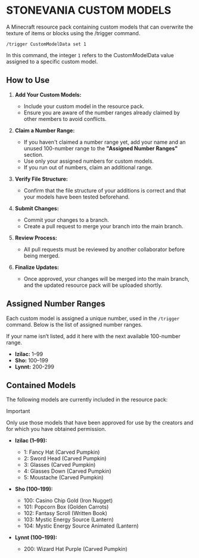 
# STONEVANIA CUSTOM MODELS

A Minecraft resource pack containing custom models that can overwrite the texture of items or blocks using the /trigger command.
```mcfunction
/trigger CustomModelData set 1 
```
In this command, the integer ```1``` refers to the CustomModelData value assigned to a specific custom model.



## How to Use

1. **Add Your Custom Models:**
   - Include your custom model in the resource pack.
   - Ensure you are aware of the number ranges already claimed by other members to avoid conflicts.

2. **Claim a Number Range:**
   - If you haven't claimed a number range yet, add your name and an unused 100-number range to the **"Assigned Number Ranges"** section.
   - Use only your assigned numbers for custom models.
   - If you run out of numbers, claim an additional range.

3. **Verify File Structure:**
   - Confirm that the file structure of your additions is correct and that your models have been tested beforehand.

4. **Submit Changes:**
   - Commit your changes to a branch.
   - Create a pull request to merge your branch into the main branch.

5. **Review Process:**
   - All pull requests must be reviewed by another collaborator before being merged.

6. **Finalize Updates:**
   - Once approved, your changes will be merged into the main branch, and the updated resource pack will be uploaded shortly.

## Assigned Number Ranges

Each custom model is assigned a unique number, used in the `/trigger` command. Below is the list of assigned number ranges.

If your name isn’t listed, add it here with the next available 100-number range.

- **Izilac:** 1–99
- **Sho:** 100–199
- **Lynnt:** 200-299


## Contained Models

The following models are currently included in the resource pack:

> [!IMPORTANT]  
> Only use those models that have been approved for use by the creators and for which you have obtained permission.

- **Izilac (1–99):**  
  - 1: Fancy Hat (Carved Pumpkin)
  - 2: Sword Head (Carved Pumpkin)
  - 3: Glasses (Carved Pumpkin)
  - 4: Glasses Down (Carved Pumpkin)
  - 5: Moustache (Carved Pumpkin)

- **Sho (100–199):**  
  - 100: Casino Chip Gold (Iron Nugget)
  - 101: Popcorn Box (Golden Carrots)
  - 102: Fantasy Scroll (Written Book)
  - 103: Mystic Energy Source (Lantern)
  - 104: Mystic Energy Source Animated (Lantern)

- **Lynnt (100–199):**  
  - 200: Wizard Hat Purple (Carved Pumpkin)